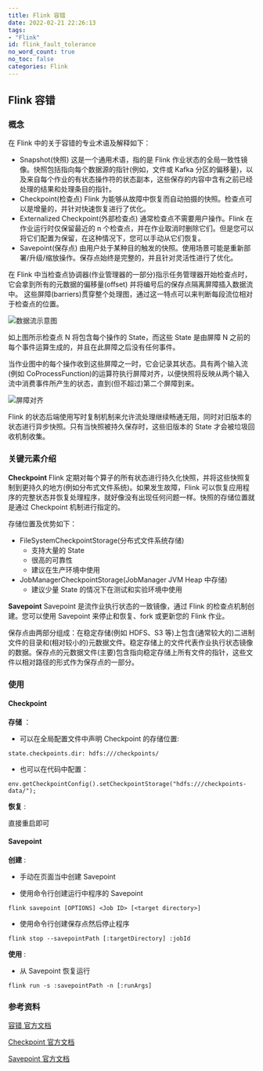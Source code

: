 ```yaml
---
title: Flink 容错
date: 2022-02-21 22:26:13
tags:
- "Flink"
id: flink_fault_tolerance
no_word_count: true
no_toc: false
categories: Flink
---
```


## Flink 容错

### 概念

在 Flink 中的关于容错的专业术语及解释如下：

- Snapshot(快照) 这是一个通用术语，指的是 Flink 作业状态的全局一致性镜像。快照包括指向每个数据源的指针(例如，文件或 Kafka 分区的偏移量)，以及来自每个作业的有状态操作符的状态副本，这些保存的内容中含有之前已经处理的结果和处理条目的指针。
- Checkpoint(检查点) Flink 为能够从故障中恢复而自动拍摄的快照。检查点可以是增量的，并针对快速恢复进行了优化。
- Externalized Checkpoint(外部检查点) 通常检查点不需要用户操作。Flink 在作业运行时仅保留最近的 n 个检查点，并在作业取消时删除它们。但是您可以将它们配置为保留，在这种情况下，您可以手动从它们恢复。
- Savepoint(保存点) 由用户处于某种目的触发的快照。使用场景可能是重新部署/升级/缩放操作。保存点始终是完整的，并且针对灵活性进行了优化。

在 Flink 中当检查点协调器(作业管理器的一部分)指示任务管理器开始检查点时，它会拿到所有的元数据的偏移量(offset) 并将编号后的保存点隔离屏障插入数据流中。
这些屏障(barriers)贯穿整个处理图，通过这一特点可以来判断每段流位相对于检查点的位置。

![数据流示意图](https://nightlies.apache.org/flink/flink-docs-release-1.14/fig/stream_barriers.svg)

如上图所示检查点 N 将包含每个操作的 State，而这些 State 是由屏障 N 之前的每个事件运算生成的，并且在此屏障之后没有任何事件。

当作业图中的每个操作收到这些屏障之一时，它会记录其状态。具有两个输入流(例如 CoProcessFunction)的运算符执行屏障对齐，以便快照将反映从两个输入流中消费事件所产生的状态，直到(但不超过)第二个屏障到来。

![屏障对齐](https://nightlies.apache.org/flink/flink-docs-release-1.14/fig/stream_aligning.svg)

Flink 的状态后端使用写时复制机制来允许流处理继续畅通无阻，同时对旧版本的状态进行异步快照。只有当快照被持久保存时，这些旧版本的 State 才会被垃圾回收机制收集。

### 关键元素介绍

**Checkpoint** Flink 定期对每个算子的所有状态进行持久化快照，并将这些快照复制到更持久的地方(例如分布式文件系统)。如果发生故障，Flink 可以恢复应用程序的完整状态并恢复处理程序，就好像没有出现任何问题一样。快照的存储位置就是通过 Checkpoint 机制进行指定的。

存储位置及优势如下：

- FileSystemCheckpointStorage(分布式文件系统存储)
  - 支持大量的 State 
  - 很高的可靠性
  - 建议在生产环境中使用
- JobManagerCheckpointStorage(JobManager JVM Heap 中存储)
  - 建议少量 State 的情况下在测试和实验环境中使用

**Savepoint** Savepoint 是流作业执行状态的一致镜像，通过 Flink 的检查点机制创建。您可以使用 Savepoint 来停止和恢复、fork 或更新您的 Flink 作业。

保存点由两部分组成：在稳定存储(例如 HDFS、S3 等)上包含(通常较大的)二进制文件的目录和(相对较小的)元数据文件。稳定存储上的文件代表作业执行状态镜像的数据。保存点的元数据文件(主要)包含指向稳定存储上所有文件的指针，这些文件以相对路径的形式作为保存点的一部分。

### 使用

#### Checkpoint

**存储** ：

- 可以在全局配置文件中声明 Checkpoint 的存储位置:

```text
state.checkpoints.dir: hdfs:///checkpoints/
```

- 也可以在代码中配置：

```text
env.getCheckpointConfig().setCheckpointStorage("hdfs:///checkpoints-data/");
```

**恢复** :

直接重启即可

#### Savepoint

**创建** :

- 手动在页面当中创建 Savepoint

- 使用命令行创建运行中程序的 Savepoint

```text
flink savepoint [OPTIONS] <Job ID> [<target directory>]
```

- 使用命令行创建保存点然后停止程序

```text
flink stop --savepointPath [:targetDirectory] :jobId
```

**使用** :

- 从 Savepoint 恢复运行

```text
flink run -s :savepointPath -n [:runArgs]
```

### 参考资料

[容错 官方文档](https://nightlies.apache.org/flink/flink-docs-release-1.14/docs/learn-flink/fault_tolerance/)

[Checkpoint 官方文档](https://nightlies.apache.org/flink/flink-docs-release-1.14/docs/ops/state/checkpoints/)

[Savepoint 官方文档](https://nightlies.apache.org/flink/flink-docs-release-1.14/docs/ops/state/savepoints/)
